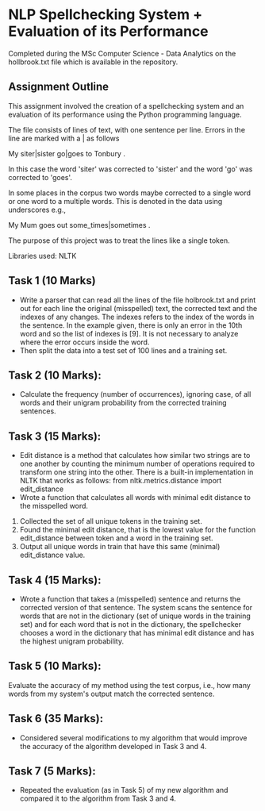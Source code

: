 # NLP Spellchecking System + Evaluation of its Performance

Completed during the MSc Computer Science - Data Analytics on the hollbrook.txt file which is available in the repository.

## Assignment Outline

This assignment involved the creation of a spellchecking system and an evaluation of its performance using the Python programming language.

The file consists of lines of text, with one sentence per line. Errors in the line are marked with a | as follows

My siter|sister go|goes to Tonbury .

In this case the word 'siter' was corrected to 'sister' and the word 'go' was corrected to 'goes'.

In some places in the corpus two words maybe corrected to a single word or one word to a multiple words. This is denoted in the data using underscores e.g.,

My Mum goes out some_times|sometimes .

The purpose of this project was to treat the lines like a single token.

Libraries used: NLTK

## Task 1 (10 Marks)
- Write a parser that can read all the lines of the file holbrook.txt and print out for each line the original (misspelled) text, the corrected text and the indexes of any changes. The indexes refers to the index of the words in the sentence. In the example given, there is only an error in the 10th word and so the list of indexes is [9]. It is not necessary to analyze where the error occurs inside the word.
- Then split the data into a test set of 100 lines and a training set.

## Task 2 (10 Marks):
- Calculate the frequency (number of occurrences), ignoring case, of all words and their unigram probability from the corrected training sentences.

## Task 3 (15 Marks):
- Edit distance is a method that calculates how similar two strings are to one another by counting the minimum number of operations required to transform one string into the other. There is a built-in implementation in NLTK that works as follows:
from nltk.metrics.distance import edit_distance
- Wrote a function that calculates all words with minimal edit distance to the misspelled word. 
1. Collected the set of all unique tokens in the training set.
2. Found the minimal edit distance, that is the lowest value for the function edit_distance between token and a word in the training set.
3. Output all unique words in train that have this same (minimal) edit_distance value.

## Task 4 (15 Marks):
- Wrote a function that takes a (misspelled) sentence and returns the corrected version of that sentence. The system scans the sentence for words that are not in the dictionary (set of unique words in the training set) and for each word that is not in the dictionary, the spellchecker chooses a word in the dictionary that has minimal edit distance and has the highest unigram probability.

## Task 5 (10 Marks):
Evaluate the accuracy of my method using the test corpus, i.e., how many words from my system's output match the corrected sentence.

## Task 6 (35 Marks):
- Considered several modifications to my algorithm that would improve the accuracy of the algorithm developed in Task 3 and 4.

## Task 7 (5 Marks):
- Repeated the evaluation (as in Task 5) of my new algorithm and compared it to the algorithm from Task 3 and 4.
